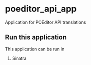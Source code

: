 # poeditor_api_app
Application for POEditor API translations

## Run this application
This application can be run in

1. Sinatra
